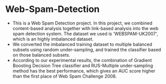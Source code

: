 # Web-Spam-Detection
* This is a Web Spam Detection project. In this project, we combined content-based analysis together with link-based analysis into the web spam detection system. The dataset we used is 'WEBSPAM-UK2007', which is an highly imbalanced dataset. <br>
* We converted the imbalanced training dataset to multiple balanced subsets using random under-sampling, and trained the classifier based on those balanced subsets. <br>
* According to our experimental results, the combination of Gradient Boosting Decision Tree classifier and RUS-Multiple under-sampling method has the best performance, which gives an AUC score higher than the first place of Web Spam Challenge 2008.
